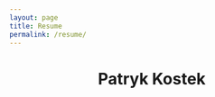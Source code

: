 ```yaml
---
layout: page
title: Resume
permalink: /resume/
---
```

<html>
<body>
    <center>
        <h1>Patryk Kostek</h1>
        <object data="../assets/pdf/Resume.pdf" width="1000" height="1000" type='application/pdf'></object>
    </center>
</body>
</html>